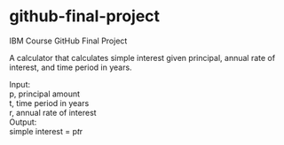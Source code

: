 # github-final-project
IBM Course GitHub Final Project

A calculator that calculates simple interest given principal, annual rate of interest, and time period in years.

Input: <br>
  p, principal amount <br>
  t, time period in years <br>
  r, annual rate of interest <br>
Output: <br>
  simple interest = p*t*r
  
